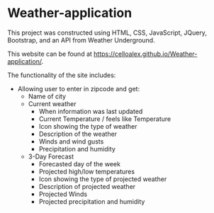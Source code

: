 # Weather-application
This project was constructed using HTML, CSS, JavaScript, JQuery, Bootstrap, and an API from Weather Underground.

This website can be found at https://celloalex.github.io/Weather-application/.

The functionality of the site includes:
- Allowing user to enter in zipcode and get:
    - Name of city
    - Current weather
        - When information was last updated
        - Current Temperature / feels like Temperature
        - Icon showing the type of weather
        - Description of the weather
        - Winds and wind gusts
        - Precipitation and humidity 
    - 3-Day Forecast
        - Forecasted day of the week
        - Projected high/low temperatures
        - Icon showing the type of projected weather
        - Description of projected weather
        - Projected Winds
        - Projected precipitation and humidity
